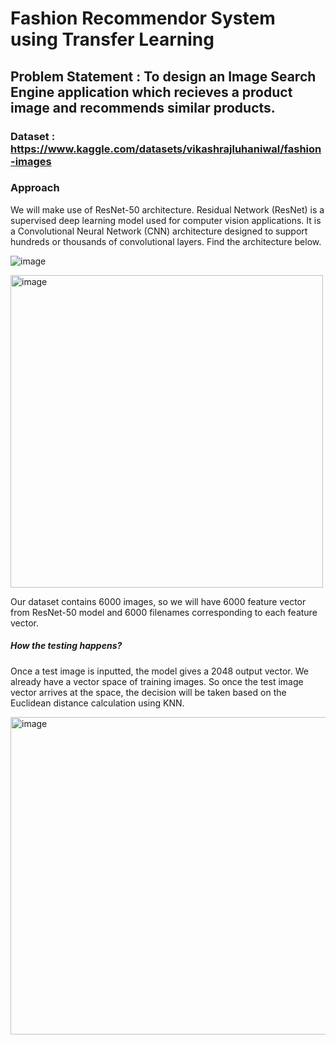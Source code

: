 # Fashion Recommendor System using Transfer Learning

## Problem Statement : To design an Image Search Engine application which recieves a product image and recommends similar products.

### Dataset : https://www.kaggle.com/datasets/vikashrajluhaniwal/fashion-images 

### Approach
We will make use of ResNet-50 architecture. Residual Network (ResNet) is a supervised deep learning model used for computer vision applications. It is a Convolutional Neural Network (CNN) architecture designed to support hundreds or thousands of convolutional layers. Find the architecture below.

![image](https://user-images.githubusercontent.com/106816732/216128908-50dfa641-8304-41a8-aff7-d4c7908230bd.png)

<img width="500" alt="image" src="https://user-images.githubusercontent.com/106816732/216129487-f37131e8-51f8-4aab-b574-ea2981f28b8a.png">

Our dataset contains 6000 images, so we will have 6000 feature vector from ResNet-50 model and 6000 filenames corresponding to each feature vector.

##### How the testing happens?

Once a test image is inputted, the model gives a 2048 output vector. We already have a vector space of training images. So once the test image vector arrives at the space, the  decision will be taken based on the Euclidean distance calculation using KNN.

<img width="508" alt="image" src="https://user-images.githubusercontent.com/106816732/216130264-8679e653-9cce-4bc5-b02b-e0d35caa7fae.png">
